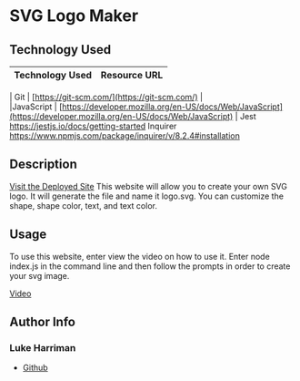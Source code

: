 # SVG Logo Maker

## Technology Used 

| Technology Used         | Resource URL           | 
| ------------- |:-------------:|   

| Git | [https://git-scm.com/](https://git-scm.com/)     |  
|JavaScript | [https://developer.mozilla.org/en-US/docs/Web/JavaScript](https://developer.mozilla.org/en-US/docs/Web/JavaScript) |
Jest https://jestjs.io/docs/getting-started
Inquirer https://www.npmjs.com/package/inquirer/v/8.2.4#installation





## Description 

[Visit the Deployed Site](https://lth1013.github.io/svg-logo-maker/)
This website will allow you to create your own SVG logo. It will generate the file
and name it logo.svg. You can customize the shape, shape color, text, and text color.




## Usage 
To use this website, enter view the video on how to use it. Enter node index.js in the command line and then follow the prompts in order to create your svg image.



[Video](https://www.youtube.com/watch?v=GlMkWGGQh40)





## Author Info


### Luke Harriman

* [Github](https://github.com/lth1013)
